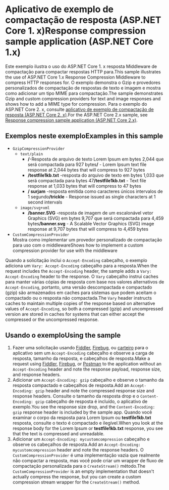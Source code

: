 # <a name="response-compression-sample-application-aspnet-core-1x"></a><span data-ttu-id="942d0-101">Aplicativo de exemplo de compactação de resposta (ASP.NET Core 1. x)</span><span class="sxs-lookup"><span data-stu-id="942d0-101">Response compression sample application (ASP.NET Core 1.x)</span></span>

<span data-ttu-id="942d0-102">Este exemplo ilustra o uso do ASP.NET Core 1. x resposta Middleware de compactação para compactar respostas HTTP para.</span><span class="sxs-lookup"><span data-stu-id="942d0-102">This sample illustrates the use of ASP.NET Core 1.x Response Compression Middleware to compress HTTP responses for.</span></span> <span data-ttu-id="942d0-103">O exemplo demonstra o Gzip e provedores personalizados de compactação de respostas de texto e imagem e mostra como adicionar um tipo MIME para compactação.</span><span class="sxs-lookup"><span data-stu-id="942d0-103">The sample demonstrates Gzip and custom compression providers for text and image responses and shows how to add a MIME type for compression.</span></span> <span data-ttu-id="942d0-104">Para o exemplo do ASP.NET Core 2. x, consulte [aplicativo de exemplo de compactação de resposta (ASP.NET Core 2. x)](https://github.com/aspnet/Docs/tree/master/aspnetcore/performance/response-compression/samples/2.x).</span><span class="sxs-lookup"><span data-stu-id="942d0-104">For the ASP.NET Core 2.x sample, see [Response compression sample application (ASP.NET Core 2.x)](https://github.com/aspnet/Docs/tree/master/aspnetcore/performance/response-compression/samples/2.x).</span></span>

## <a name="examples-in-this-sample"></a><span data-ttu-id="942d0-105">Exemplos neste exemplo</span><span class="sxs-lookup"><span data-stu-id="942d0-105">Examples in this sample</span></span>
* `GzipCompressionProvider`
  * `text/plain`
    * <span data-ttu-id="942d0-106">**/**-Resposta de arquivo de texto Lorem Ipsum em bytes 2,044 que será compactada para 927 bytes</span><span class="sxs-lookup"><span data-stu-id="942d0-106">**/** - Lorem Ipsum text file response at 2,044 bytes that will compress to 927 bytes</span></span>
    * <span data-ttu-id="942d0-107">**/testfile1kb.txt** -resposta do arquivo de texto em bytes 1,033 que será compactada para bytes 47</span><span class="sxs-lookup"><span data-stu-id="942d0-107">**/testfile1kb.txt** - Text file response at 1,033 bytes that will compress to 47 bytes</span></span>
    * <span data-ttu-id="942d0-108">**/ surjam** -resposta emitida como caracteres únicos intervalos de 1 segundo</span><span class="sxs-lookup"><span data-stu-id="942d0-108">**/trickle** - Response issued as single characters at 1 second intervals</span></span> 
  * `image/svg+xml`
    * <span data-ttu-id="942d0-109">**/banner.SVG** -resposta de imagem de um escalonável vetor Graphics (SVG) em bytes 9,707 que será compactada para 4,459 bytes</span><span class="sxs-lookup"><span data-stu-id="942d0-109">**/banner.svg** - A Scalable Vector Graphics (SVG) image response at 9,707 bytes that will compress to 4,459 bytes</span></span>
* `CustomCompressionProvider`<br><span data-ttu-id="942d0-110">Mostra como implementar um provedor personalizado de compactação para uso com o middleware</span><span class="sxs-lookup"><span data-stu-id="942d0-110">Shows how to implement a custom compression provider for use with the middleware</span></span>

<span data-ttu-id="942d0-111">Quando a solicitação inclui o `Accept-Encoding` cabeçalho, o exemplo adiciona um `Vary: Accept-Encoding` cabeçalho para a resposta.</span><span class="sxs-lookup"><span data-stu-id="942d0-111">When the request includes the `Accept-Encoding` header, the sample adds a `Vary: Accept-Encoding` header to the response.</span></span> <span data-ttu-id="942d0-112">O `Vary` cabeçalho instrui caches para manter várias cópias de resposta com base nos valores alternativos de `Accept-Encoding`, portanto, uma versão descompactada e compactado (gzip) são armazenados em caches para sistemas que podem aceitam o compactado ou o resposta não compactada.</span><span class="sxs-lookup"><span data-stu-id="942d0-112">The `Vary` header instructs caches to maintain multiple copies of the response based on alternative values of `Accept-Encoding`, so both a compressed (gzip) and uncompressed version are stored in caches for systems that can either accept the compressed or the uncompressed response.</span></span>

## <a name="using-the-sample"></a><span data-ttu-id="942d0-113">Usando o exemplo</span><span class="sxs-lookup"><span data-stu-id="942d0-113">Using the sample</span></span>
1. <span data-ttu-id="942d0-114">Fazer uma solicitação usando [Fiddler](http://www.telerik.com/fiddler), [Firebug](http://getfirebug.com/), ou [carteiro](https://www.getpostman.com/) para o aplicativo sem um `Accept-Encoding` cabeçalho e observe a carga de resposta, tamanho da resposta, e cabeçalhos de resposta.</span><span class="sxs-lookup"><span data-stu-id="942d0-114">Make a request using [Fiddler](http://www.telerik.com/fiddler), [Firebug](http://getfirebug.com/), or [Postman](https://www.getpostman.com/) to the application without an `Accept-Encoding` header and note the response payload, response size, and response headers.</span></span>
2. <span data-ttu-id="942d0-115">Adicionar um `Accept-Encoding: gzip` cabeçalho e observe o tamanho da resposta compactado e cabeçalhos de resposta.</span><span class="sxs-lookup"><span data-stu-id="942d0-115">Add an `Accept-Encoding: gzip` header and note the compressed response size and response headers.</span></span> <span data-ttu-id="942d0-116">Consulte o tamanho da resposta drop e o `Content-Encoding: gzip` cabeçalho de resposta é incluído, o aplicativo de exemplo.</span><span class="sxs-lookup"><span data-stu-id="942d0-116">You see the response size drop, and the `Content-Encoding: gzip` response header is included by the sample app.</span></span> <span data-ttu-id="942d0-117">Quando você examinar o corpo da resposta para Lorem Ipsum ou **testfile1kb.txt** resposta, consulte o texto é compactado e ilegível.</span><span class="sxs-lookup"><span data-stu-id="942d0-117">When you look at the response body for the Lorem Ipsum or **testfile1kb.txt** response, you see that the text is compressed and unreadable.</span></span>
3. <span data-ttu-id="942d0-118">Adicionar um `Accept-Encoding: mycustomcompression` cabeçalho e observe os cabeçalhos de resposta.</span><span class="sxs-lookup"><span data-stu-id="942d0-118">Add an `Accept-Encoding: mycustomcompression` header and note the response headers.</span></span> <span data-ttu-id="942d0-119">O `CustomCompressionProvider` é uma implementação vazia que realmente não compactar a resposta, mas você pode criar um wrapper de fluxo de compactação personalizada para o `CreateStream()` método.</span><span class="sxs-lookup"><span data-stu-id="942d0-119">The `CustomCompressionProvider` is an empty implementation that doesn't actually compress the response, but you can create a custom compression stream wrapper for the `CreateStream()` method.</span></span>
